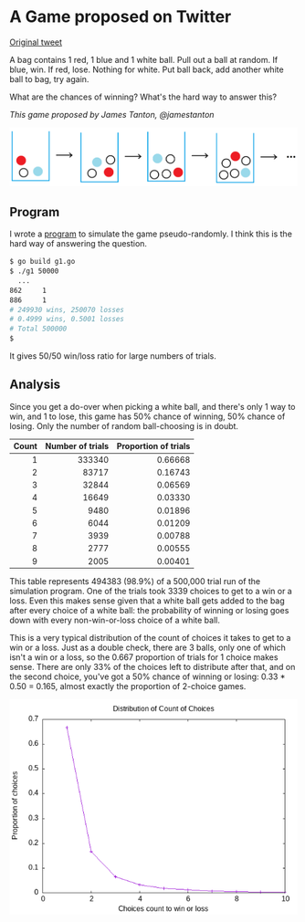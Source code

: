 # A Game proposed on Twitter

 [Original tweet](https://twitter.com/jamestanton/status/1341736172897243136?s=03)

A bag contains 1 red, 1 blue and 1 white ball.
Pull out a ball at random.
If blue, win.
If red, lose.
Nothing for white.
Put ball back, add another white ball to bag, try again.

What are the chances of winning?
What's the hard way to answer this?

*This game proposed by James Tanton, @jamestanton*

![image of game](Ep7MYwsVEAIbdlQ.png)

## Program

I wrote a [program](g1.go) to simulate the game
pseudo-randomly.
I think this is the hard way of answering the question.

```sh
$ go build g1.go
$ ./g1 50000
  ...
862     1
886     1
# 249930 wins, 250070 losses
# 0.4999 wins, 0.5001 losses
# Total 500000
$
```

It gives 50/50 win/loss ratio for large numbers of trials.

## Analysis

Since you get a do-over when picking a white ball,
and there's only 1 way to win, and 1 to lose,
this game has 50% chance of winning, 50% chance of losing.
Only the number of random ball-choosing is in doubt.


|Count|Number of trials|Proportion of trials|
|----:|------:|-------:|
|1|333340|0.66668|
|2|83717|0.16743|
|3|32844|0.06569|
|4|16649|0.03330|
|5|9480|0.01896|
|6|6044|0.01209|
|7|3939|0.00788|
|8|2777|0.00555|
|9|2005|0.00401|

This table represents 494383 (98.9%) of a 500,000 trial run
of the simulation program.
One of the trials took 3339 choices to get to a win or a loss.
Even this makes sense given that a white ball gets added to the
bag after every choice of a white ball: the probability of winning
or losing goes down with every non-win-or-loss choice of a white ball.

This is a very typical distribution of the count of choices
it takes to get to a win or a loss.
Just as a double check,
there are 3 balls, only one of which isn't a win or a loss,
so the 0.667 proportion of trials for 1 choice makes sense.
There are only 33% of the choices left to distribute
after that, and on the second choice, you've got a 50% chance
of winning or losing: 0.33 * 0.50 = 0.165, almost exactly
the proportion of 2-choice games.

![count of choices distribution](distribution.png)
